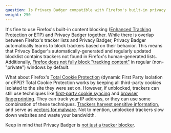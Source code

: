 ```yaml
---
question: Is Privacy Badger compatible with Firefox's built-in privacy protections?
weight: 250
---
```


It's fine to use Firefox's built-in content blocking ([Enhanced Tracking Protection](https://blog.mozilla.org/en/products/firefox/firefox-now-available-with-enhanced-tracking-protection-by-default/) or ETP) and Privacy Badger together. While there is overlap between Firefox's tracker lists and Privacy Badger, Privacy Badger automatically learns to block trackers based on their behavior. This means that Privacy Badger's automatically-generated and regularly updated blocklist contains trackers not found in Firefox's human-generated lists. Additionally, [Firefox does not fully block "tracking content"](https://support.mozilla.org/en-US/kb/enhanced-tracking-protection-firefox-desktop#w_what-enhanced-tracking-protection-blocks) in regular (non-"private") windows by default.

What about Firefox's [Total Cookie Protection](https://blog.mozilla.org/en/products/firefox/firefox-rolls-out-total-cookie-protection-by-default-to-all-users-worldwide/) (dynamic First Party Isolation or dFPI)? Total Cookie Protection works by keeping all third-party cookies isolated to the site they were set on. However, if unblocked, trackers can still use techniques like [first-party cookie syncing](https://arxiv.org/abs/2208.12370) and [browser fingerprinting](https://securehomes.esat.kuleuven.be/~gacar/persistent/). They can track your IP address, or they can use some combination of these techniques. [Trackers harvest sensitive information](https://freedom-to-tinker.com/2020/07/14/can-the-exfiltration-of-personal-data-by-web-trackers-be-stopped/), and serve as [vectors for malware](https://en.wikipedia.org/wiki/Malvertising). Not to mention, unblocked trackers slow down websites and waste your bandwidth.

Keep in mind that Privacy Badger is [not just a tracker blocker](#Is-Privacy-Badger-compatible-with-other-extensions%2c-including-other-adblockers).
